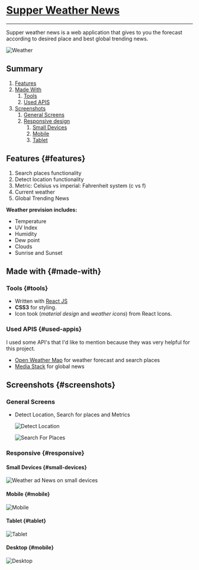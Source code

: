 # [Supper Weather News](https:)

---


Supper weather news is a web application that gives to you the forecast according to desired place and best global trending news.

![Weather](./screenshots/weather-home.png)

## Summary

1. [Features](#features)
2. [Made With](#made-with)
   1. [Tools](#tools)
   2. [Used APIS](#used-apis)
3. [Screenshots](#screenshots)
   1. [General Screens](#general-screens)
   2. [Responsive design](#responsive)
      1. [Small Devices](#small-devices)
      2. [Mobile](#mobile)
      2. [Tablet](#tablet)

## Features {#features}

1. Search places functionality
2. Detect location functionality
3. Metric: Celsius vs imperial: Fahrenheit system (c vs f)
3. Current weather
5. Global Trending News

__Weather prevision includes:__ 
- Temperature
- UV Index
- Humidity
- Dew point
- Clouds
- Sunrise and Sunset

## Made with {#made-with}

### Tools {#tools}
- Written with [React JS](https://reactjs.org/)
- **CSS3** for styling.
- Icon took (_material design_ and _weather icons_) from React Icons.

### Used APIS {#used-appis}

I used some API's that I'd like to mention because they was very helpful for this project. 

- [Open Weather Map](https://openweathermap.org/) for weather forecast and search places
- [Media Stack](https://mediastack.com/) for global news

## Screenshots {#screenshots}

### General Screens

- Detect Location, Search for places and Metrics

  ![Detect Location](./screenshots/detect-location.png)

  ![Search For Places](./screenshots/search-places.png)


### Responsive {#responsive}

#### **Small Devices** {#small-devices}
![Weather ad News on small devices](./screenshots/small-devices.png)

#### **Mobile** {#mobile}
![Mobile](./screenshots/mobile.png)

#### **Tablet** {#tablet}
![Tablet](./screenshots/tablet.png)

#### **Desktop** {#mobile}
![Desktop](./screenshots/desktop.png)